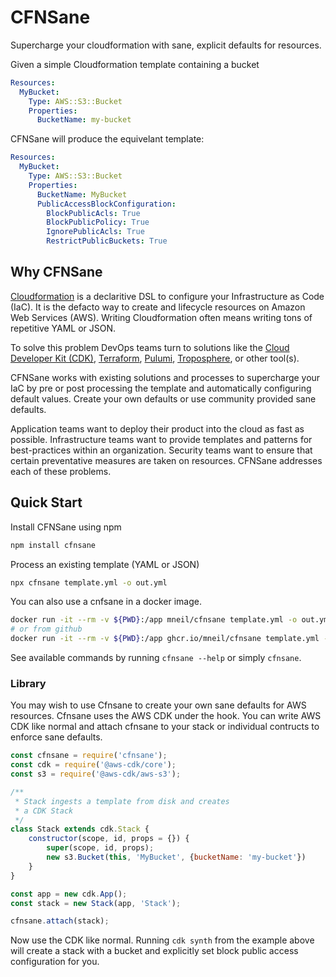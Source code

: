 # CFNSane

Supercharge your cloudformation with sane, explicit defaults for resources.

Given a simple Cloudformation template containing a bucket

```yaml
Resources:
  MyBucket:
    Type: AWS::S3::Bucket
    Properties:
      BucketName: my-bucket
```

CFNSane will produce the equivelant template:

```yaml
Resources:
  MyBucket:
    Type: AWS::S3::Bucket
    Properties:
      BucketName: MyBucket
      PublicAccessBlockConfiguration:
        BlockPublicAcls: True
        BlockPublicPolicy: True
        IgnorePublicAcls: True
        RestrictPublicBuckets: True
```

## Why CFNSane

[Cloudformation](https://aws.amazon.com/cloudformation/) is a declaritive DSL to
configure your Infrastructure as Code (IaC). It is the defacto way to create
and lifecycle resources on Amazon Web Services (AWS). Writing Cloudformation often
means writing tons of repetitive YAML or JSON.

To solve this problem DevOps teams turn to solutions like the
[Cloud Developer Kit (CDK)](https://aws.amazon.com/cdk/), [Terraform](https://www.terraform.io/),
[Pulumi](https://www.pulumi.com/), [Troposphere](https://github.com/cloudtools/troposphere),
or other tool(s).

CFNSane works with existing solutions and processes to supercharge your IaC by pre or post processing the template and automatically configuring default values. Create your own defaults or use community provided sane defaults.

Application teams want to deploy their product into the cloud as fast as possible. Infrastructure teams want to provide templates and patterns for best-practices within an organization. Security teams want to ensure that certain preventative measures are taken on resources. CFNSane addresses each of these problems.

## Quick Start

Install CFNSane using npm

```bash
npm install cfnsane
```

Process an existing template (YAML or JSON)

```bash
npx cfnsane template.yml -o out.yml
```

You can also use a cnfsane in a docker image.

```bash
docker run -it --rm -v ${PWD}:/app mneil/cfnsane template.yml -o out.yml
# or from github
docker run -it --rm -v ${PWD}:/app ghcr.io/mneil/cfnsane template.yml -o out.yml
```

See available commands by running `cfnsane --help` or simply `cfnsane`.

### Library

You may wish to use Cfnsane to create your own sane defaults for AWS resources. Cfnsane uses the AWS CDK under the hook. You can write AWS CDK like normal and attach cfnsane to your stack or individual contructs to enforce sane defaults.

```javascript
const cfnsane = require('cfnsane');
const cdk = require('@aws-cdk/core');
const s3 = require('@aws-cdk/aws-s3');

/**
 * Stack ingests a template from disk and creates
 * a CDK Stack
 */
class Stack extends cdk.Stack {
    constructor(scope, id, props = {}) {
        super(scope, id, props);
        new s3.Bucket(this, 'MyBucket', {bucketName: 'my-bucket'})
    }
}

const app = new cdk.App();
const stack = new Stack(app, 'Stack');

cfnsane.attach(stack);
```

Now use the CDK like normal. Running `cdk synth` from the example above will create a stack with a bucket and explicitly set block public access configuration for you.

